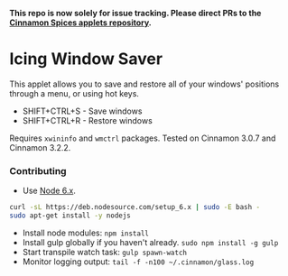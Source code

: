 **This repo is now solely for issue tracking. Please direct PRs to the [Cinnamon Spices applets repository](https://github.com/linuxmint/cinnamon-spices-applets).**

Icing Window Saver
=============

This applet allows you to save and restore all of your windows' positions through a menu, or using hot keys.

 * SHIFT+CTRL+S - Save windows
 * SHIFT+CTRL+R - Restore windows

Requires ```xwininfo``` and ```wmctrl``` packages. Tested on Cinnamon 3.0.7 and Cinnamon 3.2.2.

### Contributing

*  Use [Node 6.x](https://github.com/nodesource/distributions).
```sh
curl -sL https://deb.nodesource.com/setup_6.x | sudo -E bash -
sudo apt-get install -y nodejs
```
*  Install node modules: ```npm install```
*  Install gulp globally if you haven't already. ```sudo npm install -g gulp```
*  Start transpile watch task: ```gulp spawn-watch```
*  Monitor logging output: ```tail -f -n100 ~/.cinnamon/glass.log```
